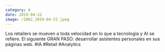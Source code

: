 ```yaml
--- 
category: A 
date: 2019-04-22 
image: /1062_2019-04-22.jpeg 
--- 
```


Los retailers se mueven a toda velocidad en lo que a tecnología y AI se refiere. El siguiente GRAN PASO: desarrollar asistentes personales en sus páginas web. #IA #Retail #Analytics
